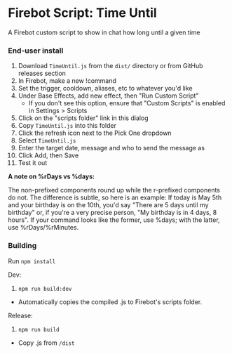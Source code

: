 # Firebot Script: Time Until

A Firebot custom script to show in chat how long until a given time

### End-user install
1. Download `TimeUntil.js` from the `dist/` directory or from GitHub releases section
2. In Firebot, make a new !command
3. Set the trigger, cooldown, aliases, etc to whatever you'd like
4. Under Base Effects, add new effect, then "Run Custom Script"
   - If you don't see this option, ensure that "Custom Scripts" is enabled in Settings > Scripts
5. Click on the "scripts folder" link in this dialog
6. Copy `TimeUntil.js` into this folder
7. Click the refresh icon next to the Pick One dropdown
8. Select `TimeUntil.js`
9. Enter the target date, message and who to send the message as
10. Click Add, then Save
11. Test it out


**A note on %rDays vs %days:**

The non-prefixed components round up while the r-prefixed components do not. The difference is subtle, so here is an example: 
If today is May 5th and your birthday is on the 10th, you'd say "There are 5 days until my birthday" or, if you're a very precise person,
"My birthday is in 4 days, 8 hours". If your command looks like the former, use %days; with the latter, use %rDays/%rMinutes. 

### Building

Run `npm install`

Dev:
1. `npm run build:dev`
- Automatically copies the compiled .js to Firebot's scripts folder.

Release:
1. `npm run build`
- Copy .js from `/dist`
